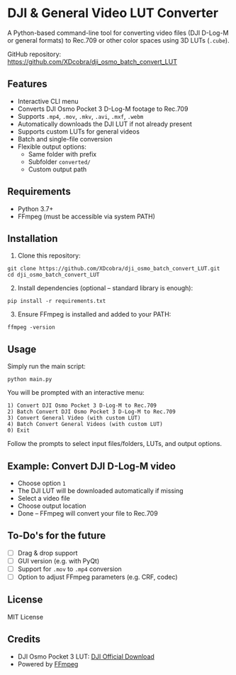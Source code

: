 # DJI & General Video LUT Converter

A Python-based command-line tool for converting video files (DJI D-Log-M or general formats) to Rec.709 or other color spaces using 3D LUTs (`.cube`).

GitHub repository: https://github.com/XDcobra/dji_osmo_batch_convert_LUT

## Features

- Interactive CLI menu
- Converts DJI Osmo Pocket 3 D-Log-M footage to Rec.709
- Supports `.mp4`, `.mov`, `.mkv`, `.avi`, `.mxf`, `.webm`
- Automatically downloads the DJI LUT if not already present
- Supports custom LUTs for general videos
- Batch and single-file conversion
- Flexible output options:
  - Same folder with prefix
  - Subfolder `converted/`
  - Custom output path

## Requirements

- Python 3.7+
- FFmpeg (must be accessible via system PATH)

## Installation

1. Clone this repository:

```
git clone https://github.com/XDcobra/dji_osmo_batch_convert_LUT.git
cd dji_osmo_batch_convert_LUT
```

2. Install dependencies (optional – standard library is enough):

```
pip install -r requirements.txt
```

3. Ensure FFmpeg is installed and added to your PATH:

```
ffmpeg -version
```

## Usage

Simply run the main script:

```
python main.py
```

You will be prompted with an interactive menu:

```
1) Convert DJI Osmo Pocket 3 D-Log-M to Rec.709
2) Batch Convert DJI Osmo Pocket 3 D-Log-M to Rec.709
3) Convert General Video (with custom LUT)
4) Batch Convert General Videos (with custom LUT)
0) Exit
```

Follow the prompts to select input files/folders, LUTs, and output options.

## Example: Convert DJI D-Log-M video

- Choose option `1`
- The DJI LUT will be downloaded automatically if missing
- Select a video file
- Choose output location
- Done – FFmpeg will convert your file to Rec.709

## To-Do's for the future

- [ ] Drag & drop support
- [ ] GUI version (e.g. with PyQt)
- [ ] Support for `.mov` to `.mp4` conversion
- [ ] Option to adjust FFmpeg parameters (e.g. CRF, codec)

## License

MIT License

## Credits

- DJI Osmo Pocket 3 LUT: [DJI Official Download](https://www.dji.com)
- Powered by [FFmpeg](https://ffmpeg.org)
